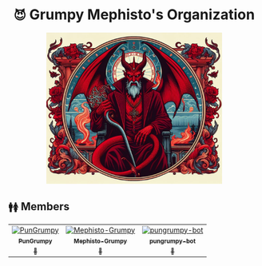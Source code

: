 <div align="center">
  <h1><code>😈</code> Grumpy Mephisto's Organization</h1>
  <img src="https://raw.githubusercontent.com/Grumpy-Mephisto/.github/main/profile/.images/banner.png" width="70%" height="auto" />
</div>

<div>
  <h2><code>🚹🚺</code> Members</h2>
  <table>
    <tr align="center">
        <td>
            <a href="https://github.com/PunGrumpy">
                <img src="https://avatars.githubusercontent.com/u/108584943?v=4" width="100px;" height="auto" alt="PunGrumpy"/>
                <br />
                <sub><b>PunGrumpy</b></sub>
                <br />
                <sub>👑</sub>
            </a>
        </td>
        <td>
            <a href="https://github.com/Mephisto-Grumpy">
                <img src="https://avatars.githubusercontent.com/u/99166827?v=4" width="100px;" height="auto" alt="Mephisto-Grumpy"/>
                <br />
                <sub><b>Mephisto-Grumpy</b></sub>
                <br />
                <sub>👑</sub>
            </a>
        </td>
        <td>
            <a href="https://github.com/pungrumpy-bot">
                <img src="https://avatars.githubusercontent.com/u/151485456?v=4" width="100px;" height="auto" alt="pungrumpy-bot"/>
                <br />
                <sub><b>pungrumpy-bot</b></sub>
                <br />
                <sub>🤖</sub>
            </a>
        </td>
    </tr>
  </table>
</div>
